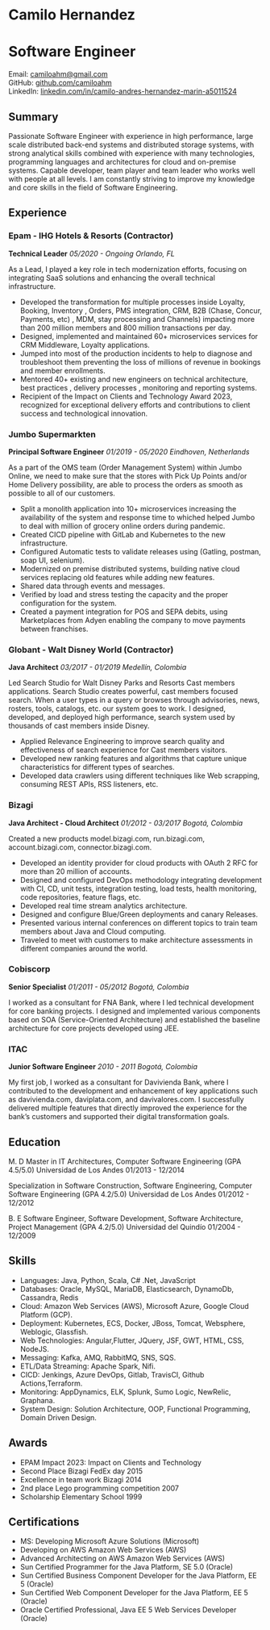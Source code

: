 # Camilo Hernandez
# Software Engineer

Email: camiloahm@gmail.com  
GitHub: [github.com/camiloahm](https://github.com/camiloahm)  
LinkedIn: [linkedin.com/in/camilo-andres-hernandez-marin-a5011524](https://www.linkedin.com/in/camilo-andres-hernandez-marin-a5011524/)

## Summary
Passionate Software Engineer with experience in high performance, large scale distributed back-end systems and distributed storage systems, with strong analytical skills combined with experience with many technologies, programming languages and architectures for cloud and on-premise systems. Capable developer, team player and team leader who works well with people at all levels. I am constantly striving to improve my knowledge and core skills in the field of Software Engineering.


## Experience

### Epam - IHG Hotels & Resorts (Contractor)
**Technical Leader**
*05/2020 - Ongoing Orlando, FL*

As a Lead, I played a key role in tech modernization efforts, focusing on integrating SaaS solutions and enhancing the overall technical infrastructure.
 
 - Developed the transformation for multiple processes inside Loyalty, Booking, Inventory , Orders, PMS integration, CRM, B2B (Chase, Concur, Payments, etc) , MDM, stay processing and Channels) impacting more than 200 million members and 800 million transactions per day.
 - Designed, implemented and maintained  60+ microservices services for CRM Middleware, Loyalty applications.
 - Jumped into most of the production incidents to help to diagnose and troubleshoot them preventing the loss of millions of revenue in bookings and member enrollments.
 - Mentored 40+ existing and new engineers on technical architecture, best practices , delivery processes , monitoring and reporting systems.
 - Recipient of the Impact on Clients and Technology Award 2023, recognized for exceptional delivery efforts and contributions to client success and technological innovation.

### Jumbo Supermarkten
**Principal Software Engineer**
*01/2019 - 05/2020 Eindhoven, Netherlands*

As a part of the OMS team (Order Management System) within Jumbo Online, we need to make sure that the stores with Pick Up Points and/or Home Delivery possibility, are able to process the orders as smooth as possible to all of our customers.

 - Split a monolith application into 10+ microservices increasing the availability of the system and response time to whiched helped Jumbo to deal with million of grocery online orders during pandemic.
 - Created CICD pipeline with GitLab and Kubernetes to the new infrastructure.
 - Configured Automatic tests to validate releases using (Gatling, postman, soap UI, selenium).
 - Modernized on premise distributed systems, building native cloud services replacing old features while adding new features.
 - Shared data through events and messages.
 - Verified by load and stress testing the capacity and the proper configuration for the system.
 - Created a payment integration for POS and SEPA debits, using Marketplaces from Adyen enabling the company to move payments between franchises.

### Globant - Walt Disney World (Contractor)
**Java Architect**
*03/2017 - 01/2019 Medellín, Colombia*

Led Search Studio for Walt Disney Parks and Resorts Cast members applications. Search Studio creates powerful, cast members focused search. When a user types in a query or browses through advisories, news, rosters, tools, catalogs, etc. our system goes to work. I designed, developed, and deployed high performance, search system used by thousands of cast members inside Disney.

 - Applied Relevance Engineering to improve search quality and effectiveness of search experience for Cast members visitors.
 - Developed new ranking features and algorithms that capture unique characteristics for different types of searches.
 - Developed data crawlers using different techniques like Web scrapping, consuming REST APIs, RSS listeners, etc.

### Bizagi
**Java Architect - Cloud Architect**
*01/2012 - 03/2017 Bogotá, Colombia*

Created a new products model.bizagi.com, run.bizagi.com, account.bizagi.com, connector.bizagi.com.
 
 - Developed an identity provider for cloud products with OAuth 2 RFC for more than 20 million of accounts.
 - Designed and configured DevOps methodology integrating development with CI, CD, unit tests, integration testing, load tests, health monitoring, code repositories, feature flags, etc.
 - Developed real time stream analytics architecture.
 - Designed and configure Blue/Green deployments and canary Releases.
 - Presented various internal conferences on different topics to train team members about Java and Cloud computing.
 - Traveled to meet with customers to make architecture assessments in different companies around the world.

### Cobiscorp
**Senior Specialist**
*01/2011 - 05/2012 Bogotá, Colombia*

I worked as a consultant for FNA Bank, where I led technical development for core banking projects. I designed and implemented various components based on SOA (Service-Oriented Architecture) and established the baseline architecture for core projects developed using JEE.

### ITAC
**Junior Software Engineer**
*2010 - 2011 Bogotá, Colombia*

My first job, I worked as a consultant for Davivienda Bank, where I contributed to the development and enhancement of key applications such as davivienda.com, daviplata.com, and davivalores.com. I successfully delivered multiple features that directly improved the experience for the bank’s customers and supported their digital transformation goals.


## Education
M. D Master in IT Architectures, Computer Software Engineering (GPA 4.5/5.0)
Universidad de Los Andes
01/2013 - 12/2014

Specialization in Software Construction, Software Engineering, Computer Software Engineering (GPA 4.2/5.0)
Universidad de Los Andes
01/2012 - 12/2012

B. E Software Engineer, Software Development, Software Architecture, Project Management (GPA 4.2/5.0)
Universidad del Quindío
01/2004 - 12/2009

## Skills
- Languages: Java, Python, Scala, C# .Net, JavaScript
- Databases: Oracle, MySQL, MariaDB, Elasticsearch, DynamoDb, Cassandra, Redis
- Cloud: Amazon Web Services (AWS), Microsoft Azure, Google Cloud Platform (GCP).
- Deployment: Kubernetes, ECS, Docker, JBoss, Tomcat, Websphere, Weblogic, Glassfish.
- Web Technologies: Angular,Flutter, JQuery, JSF, GWT, HTML, CSS, NodeJS.
- Messaging: Kafka, AMQ, RabbitMQ, SNS, SQS.
- ETL/Data Streaming: Apache Spark, Nifi.
- CICD: Jenkings, Azure DevOps, Gitlab, TravisCI, Github Actions,Terraform.
- Monitoring: AppDynamics, ELK, Splunk, Sumo Logic, NewRelic, Graphana.
- System Design: Solution Architecture, OOP, Functional Programming, Domain Driven Design.

## Awards
- EPAM Impact 2023: Impact on Clients and Technology
- Second Place Bizagi FedEx day 2015
- Excellence in team work Bizagi 2014
- 2nd place Lego programming competition 2007
- Scholarship Elementary School 1999

## Certifications
- MS: Developing Microsoft Azure Solutions (Microsoft)
- Developing on AWS Amazon Web Services (AWS)
- Advanced Architecting on AWS Amazon Web Services (AWS)
- Sun Certified Programmer for the Java Platform, SE 5.0 (Oracle)
- Sun Certified Business Component Developer for the Java Platform, EE 5 (Oracle)
- Sun Certified Web Component Developer for the Java Platform, EE 5 (Oracle)
- Oracle Certified Professional, Java EE 5 Web Services Developer (Oracle)
